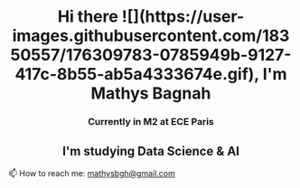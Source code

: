 <h1 align="center"> Hi there ![](https://user-images.githubusercontent.com/18350557/176309783-0785949b-9127-417c-8b55-ab5a4333674e.gif), I'm Mathys Bagnah </h1>

<h3 align="center">Currently in M2 at ECE Paris</h3>
<h2 align="center">I'm studying Data Science & AI </h2>


📫 How to reach me: mathysbgh@gmail.com
